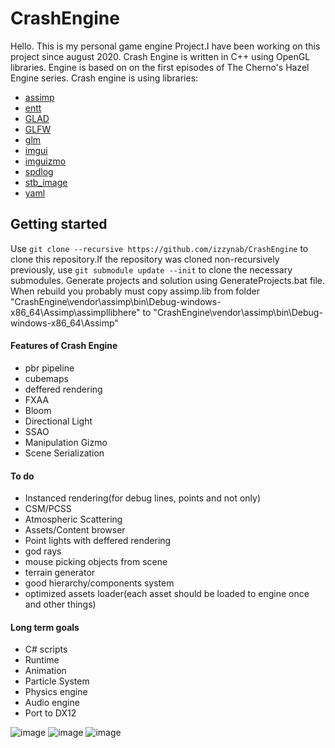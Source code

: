 # CrashEngine
 
Hello.
This is my personal game engine Project.I have been working on this project since august 2020.
Crash Engine is written in C++ using OpenGL libraries.
Engine is based on on the first episodes of The Cherno's Hazel Engine series.
Crash engine is using libraries:
 - [assimp](https://github.com/assimp/assimp)
 - [entt](https://github.com/skypjack/entt)
 - [GLAD](https://github.com/Dav1dde/glad)
 - [GLFW](https://github.com/glfw/glfw)
 - [glm](https://github.com/g-truc/glm)
 - [imgui](https://github.com/ocornut/imgui)
 - [imguizmo](https://github.com/CedricGuillemet/ImGuizmo)
 - [spdlog](https://github.com/gabime/spdlog)
 - [stb_image](https://github.com/nothings/stb)
 - [yaml](https://github.com/jbeder/yaml-cpp)

 ## Getting started
 Use `git clone --recursive https://github.com/izzynab/CrashEngine` to clone this repository.If the repository was cloned non-recursively previously, use `git submodule update --init` to clone the necessary submodules.
 Generate projects and solution using GenerateProjects.bat file. 
 When rebuild you probably must copy assimp.lib from folder "CrashEngine\vendor\assimp\bin\Debug-windows-x86_64\Assimp\assimpllibhere" to "CrashEngine\vendor\assimp\bin\Debug-windows-x86_64\Assimp"
 #### Features of Crash Engine
  - pbr pipeline
  - cubemaps
  - deffered rendering
  - FXAA
  - Bloom 
  - Directional Light
  - SSAO
  - Manipulation Gizmo
  - Scene Serialization

 #### To do 
  - Instanced rendering(for debug lines, points and not only)
  - CSM/PCSS
  - Atmospheric Scattering 
  - Assets/Content browser
  - Point lights with deffered rendering
  - god rays
  - mouse picking objects from scene
  - terrain generator
  - good hierarchy/components system
  - optimized assets loader(each asset should be loaded to engine once and other things)
 
 #### Long term goals
  - C# scripts
  - Runtime
  - Animation
  - Particle System
  - Physics engine
  - Audio engine
  - Port to DX12

![image](https://user-images.githubusercontent.com/47477184/120243346-a3c5c780-c267-11eb-91ea-eb3ce4b1e077.png)
![image](https://user-images.githubusercontent.com/47477184/120243366-ac1e0280-c267-11eb-9e08-d148cdc44ee0.png)
![image](https://user-images.githubusercontent.com/47477184/120243460-edaead80-c267-11eb-93e2-5beda3c3f02d.png)


